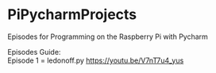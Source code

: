 # PiPycharmProjects

Episodes for Programming on the Raspberry Pi with Pycharm


Episodes Guide:</br>
Episode 1 = ledonoff.py     https://youtu.be/V7nT7u4_yus
